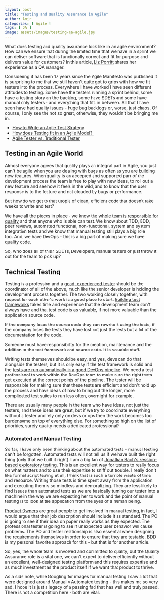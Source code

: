 ```yaml
---
layout: post
title: "Testing and Quality Assurance in Agile"
author: Amir
categories: [ Agile ]
tags: [ QA ]
image: assets/images/testing-qa-agile.jpg
---
```


What does testing and quality assurance look like in an agile environment? How can we ensure that during the limited time that we have in a sprint we can deliver software that is functionally correct and fit for purpose and delivers value for customers? In this article, [Liz Porritt](https://www.linkedin.com/in/lizporritt/) shares her experience as a QA manager.

Considering it has been 17 years since the Agile Manifesto was published it is surprising to me that we still haven't quite got to grips with how we fit testers into the process. Everywhere I have worked I have seen different attitudes to testing. Some have the testers running a sprint behind, some have a testing story on the backlog, some have SDETs and some have manual only testers - and everything that fits in between. All that I have seen have had quality issues - huge bug backlogs or, worse, just chaos. Of course, I only see the not so great, otherwise, they wouldn't be bringing me in.

* [How to Write an Agile Test Strategy](/agile-test-strategy-example-template/)
* [How does Testing fit in an Agile Model? ](/how-does-testing-fit-within-agile-development/)
* [Agile Tester vs. Traditional Tester](/traditional-tester-vs-agile-tester-differences/)

## Testing in an Agile World

Almost everyone agrees that quality plays an integral part in Agile, you just can't be agile when you are dealing with bugs as often as you are building new features. When quality is an accepted and supported part of the development process the team is free to play with new ideas, to roll out a new feature and see how it feels in the wild, and to know that the user response is to the feature and not clouded by bugs or performance.

But how do we get to that utopia of clean, efficient code that doesn't take weeks to write and test?

We have all the pieces in place - we know the [whole team is responsible for quality](/whole-team-approach-agile-testing/) and that anyone who is able can test. We know about TDD, BDD, peer reviews, automated functional, non-functional, system and system integration tests and we know that manual testing still plays a big role too. And, we have DevOps - this is a big part of making sure we have quality code.

So, who does all of this? SDETs, Developers, manual testers or just throw it out for the team to pick up?

## Technical Testing

Testing is a profession and a [good, experienced tester](/what-makes-good-agile-tester/) should be the coordinator of all of the above, much like the senior developer is holding the development process together. The two working closely together, with respect for each other's work is a good place to start. [Building test frameworks](/develop-test-automation-framework-scratch/) takes time and experience that the development team don't always have and that test code is as valuable, if not more valuable than the application source code.

If the company loses the source code they can rewrite it using the tests, if the company loses the tests they have lost not just the tests but a lot of the documentation for the code.

Someone must have responsibility for the creation, maintenance and the addition to the test framework and source code. It is valuable stuff.

Writing tests themselves should be easy, and yes, devs can do that alongside the testers, but it is only easy if the test framework is solid and the [tests are run automatically in a good DevOps pipeline](/automated-ui-tests-run-ci-pipeline/). We need a test professional to work within the DevOps team to make sure the right tests get executed at the correct points of the pipeline. The tester will be responsible for making sure that these tests are efficient and don't hold up the process and have ideas of how to bring out the longer, more complicated test suites to run less often, overnight for example.

There are usually many people in the team who have ideas, not just the testers, and these ideas are great, but if we try to coordinate everything without a tester and rely only on devs or ops then the work becomes too burdensome on top of everything else. For something so high on the list of priorities, surely quality needs a dedicated professional?

### Automated and Manual Testing

So far, I have only been thinking about the automated tests - manual testing can't be forgotten. Automated tests will not tell us if we have built the right thing (only that we built it right). I am a big fan of [Jonathan Bach's session-based exploratory testing.](http://www.satisfice.com/sbtm/) This is an excellent way for testers to really focus on what matters and to use their expertise to sniff out trouble. I really don't like formal script testing at all, I think that is such a terrible waste of time and resource. Writing those tests is time spent away from the application and executing them is so mindless and demoralizing. They are less likely to find issues than automated tests as we are basically turning our tester into a machine in the way we are expecting her to work and the point of manual testing is to look at the application from the eyes of a human being.

[Product Owners](/roles-responsibilities-product-owner-agile/) are great people to get involved in manual testing, in fact, I would argue that their job description should include it as standard. The PO is going to see if their idea on paper really works as they expected. The professional tester is going to see if unexpected user behavior will cause problems. The PO and tester relationship is also essential when designing the requirements themselves in order to ensure that they are testable. BDD is my personal favorite approach for this - but that is for another article.

So, yes, the whole team is involved and committed to quality, but the Quality Assurance role is a vital one, we can't expect to deliver efficiently without an excellent, well-designed testing platform and this requires expertise and as much investment as the product itself if we want that product to thrive.

As a side note, while Googling for images for manual testing I saw a lot that were designed around Manual v Automated testing - this makes me so very sad. I hope it is just a legacy of a passing fad that has well and truly passed. There is not a competition here - both are vital.